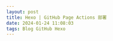 ```yaml
---
layout: post
title: Hexo | GitHub Page Actions 部署
date: 2024-01-24 11:08:03
tags: Blog GitHub Hexo
---
```

